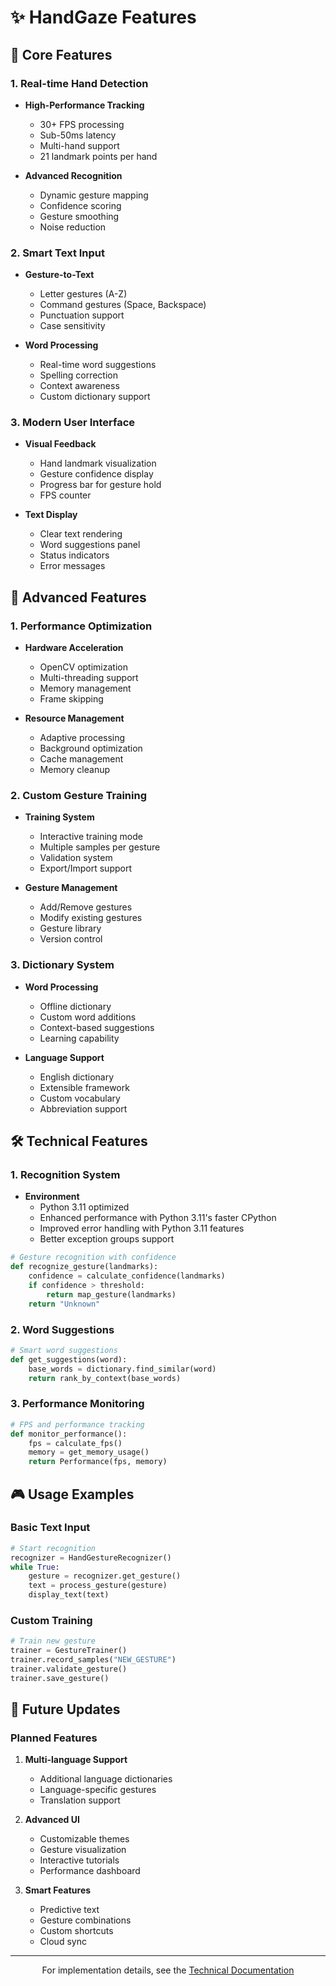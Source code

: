 # ✨ HandGaze Features

## 🎯 Core Features

### 1. Real-time Hand Detection
- **High-Performance Tracking**
  - 30+ FPS processing
  - Sub-50ms latency
  - Multi-hand support
  - 21 landmark points per hand

- **Advanced Recognition**
  - Dynamic gesture mapping
  - Confidence scoring
  - Gesture smoothing
  - Noise reduction

### 2. Smart Text Input
- **Gesture-to-Text**
  - Letter gestures (A-Z)
  - Command gestures (Space, Backspace)
  - Punctuation support
  - Case sensitivity

- **Word Processing**
  - Real-time word suggestions
  - Spelling correction
  - Context awareness
  - Custom dictionary support

### 3. Modern User Interface
- **Visual Feedback**
  - Hand landmark visualization
  - Gesture confidence display
  - Progress bar for gesture hold
  - FPS counter

- **Text Display**
  - Clear text rendering
  - Word suggestions panel
  - Status indicators
  - Error messages

## 🚀 Advanced Features

### 1. Performance Optimization
- **Hardware Acceleration**
  - OpenCV optimization
  - Multi-threading support
  - Memory management
  - Frame skipping

- **Resource Management**
  - Adaptive processing
  - Background optimization
  - Cache management
  - Memory cleanup

### 2. Custom Gesture Training
- **Training System**
  - Interactive training mode
  - Multiple samples per gesture
  - Validation system
  - Export/Import support

- **Gesture Management**
  - Add/Remove gestures
  - Modify existing gestures
  - Gesture library
  - Version control

### 3. Dictionary System
- **Word Processing**
  - Offline dictionary
  - Custom word additions
  - Context-based suggestions
  - Learning capability

- **Language Support**
  - English dictionary
  - Extensible framework
  - Custom vocabulary
  - Abbreviation support

## 🛠 Technical Features

### 1. Recognition System
- **Environment**
  - Python 3.11 optimized
  - Enhanced performance with Python 3.11's faster CPython
  - Improved error handling with Python 3.11 features
  - Better exception groups support

```python
# Gesture recognition with confidence
def recognize_gesture(landmarks):
    confidence = calculate_confidence(landmarks)
    if confidence > threshold:
        return map_gesture(landmarks)
    return "Unknown"
```

### 2. Word Suggestions
```python
# Smart word suggestions
def get_suggestions(word):
    base_words = dictionary.find_similar(word)
    return rank_by_context(base_words)
```

### 3. Performance Monitoring
```python
# FPS and performance tracking
def monitor_performance():
    fps = calculate_fps()
    memory = get_memory_usage()
    return Performance(fps, memory)
```

## 🎮 Usage Examples

### Basic Text Input
```python
# Start recognition
recognizer = HandGestureRecognizer()
while True:
    gesture = recognizer.get_gesture()
    text = process_gesture(gesture)
    display_text(text)
```

### Custom Training
```python
# Train new gesture
trainer = GestureTrainer()
trainer.record_samples("NEW_GESTURE")
trainer.validate_gesture()
trainer.save_gesture()
```

## 🔄 Future Updates

### Planned Features
1. **Multi-language Support**
   - Additional language dictionaries
   - Language-specific gestures
   - Translation support

2. **Advanced UI**
   - Customizable themes
   - Gesture visualization
   - Interactive tutorials
   - Performance dashboard

3. **Smart Features**
   - Predictive text
   - Gesture combinations
   - Custom shortcuts
   - Cloud sync

---
<div align="center">
For implementation details, see the <a href="README.md">Technical Documentation</a>
</div>
